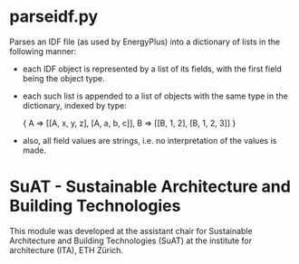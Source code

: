 # parseidf.py

Parses an IDF file (as used by EnergyPlus) into a dictionary of lists in the following manner:

- each IDF object is represented by a list of its fields, with the first field being the object type.

- each such list is appended to a list of objects with the same type in the dictionary, indexed by type:

   { A => [[A, x, y, z], [A, a, b, c]],
     B => [[B, 1, 2], [B, 1, 2, 3]] }

- also, all field values are strings, i.e. no interpretation of the values is made.

# SuAT - Sustainable Architecture and Building Technologies

This module was developed at the assistant chair for Sustainable Architecture and Building Technologies (SuAT) at the institute for architecture (ITA), ETH Zürich.
